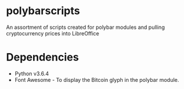 # polybarscripts
An assortment of scripts created for polybar modules and pulling cryptocurrency prices into LibreOffice

# Dependencies
- Python v3.6.4 
- Font Awesome - To display the Bitcoin glyph in the polybar module.

